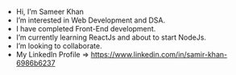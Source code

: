 - Hi, I’m Sameer Khan
- I’m interested in Web Development and DSA.
- I have completed Front-End development.
- I’m currently learning ReactJs and about to start NodeJs.
- I’m looking to collaborate.
- My LinkedIn Profile => https://www.linkedin.com/in/samir-khan-6986b6237

<!---
Sameer-khann/Sameer-khann is a ✨ special ✨ repository because its `README.md` (this file) appears on your GitHub profile.
You can click the Preview link to take a look at your changes.
--->
